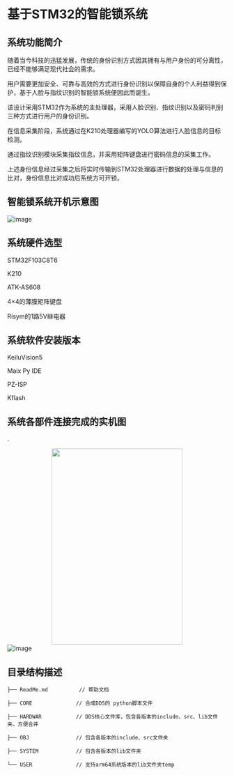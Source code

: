 # 基于STM32的智能锁系统
## 系统功能简介
随着当今科技的迅猛发展，传统的身份识别方式因其拥有与用户身份的可分离性，已经不能够满足现代社会的需求。

用户需要更加安全、可靠与高效的方式进行身份识别以保障自身的个人利益得到保护，基于人脸与指纹识别的智能锁系统便因此而诞生。

该设计采用STM32作为系统的主处理器，采用人脸识别、指纹识别以及密码判别三种方式进行用户的身份识别。

在信息采集阶段，系统通过在K210处理器编写的YOLO算法进行人脸信息的目标检测。

通过指纹识别模块采集指纹信息，并采用矩阵键盘进行密码信息的采集工作。

上述身份信息经过采集之后将实时传输到STM32处理器进行数据的处理与信息的比对，身份信息比对成功后系统方可开锁。
## 智能锁系统开机示意图
![image](https://github.com/zyysin/INTELLIGENT-LOCK-SYSTEM-BASED-ON-STM32/blob/main/img/472321775.png)

## 系统硬件选型
STM32F103C8T6

K210

ATK-AS608

4×4的薄膜矩阵键盘

Risym的1路5V继电器
## 系统软件安装版本
KeiluVision5

Maix Py IDE

PZ-ISP

Kflash
##  系统各部件连接完成的实机图
.<div align=center><img src="https://github.com/zyysin/INTELLIGENT-LOCK-SYSTEM-BASED-ON-STM32/blob/main/img/sys.PNG" width="300" height="450" /></div>
![image](https://github.com/zyysin/INTELLIGENT-LOCK-SYSTEM-BASED-ON-STM32/blob/main/img/sys.PNG)

## 目录结构描述
    ├── ReadMe.md          // 帮助文档
    
    ├── CORE              // 合成DDS的 python脚本文件
    
    ├── HARDWAR           // DDS核心文件库，包含各版本的include、src、lib文件夹，方便合并
    
    ├── OBJ               // 包含各版本的include、src文件夹
    
    ├── SYSTEM            // 包含各版本的lib文件夹
    
    └── USER              // 支持arm64系统版本的lib文件夹temp                
